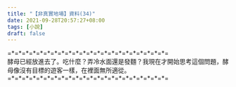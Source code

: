 ```yaml
---
title: "【非真實地場】資料(34)"
date: 2021-09-28T20:57:27+08:00
tags: [小說]
draft: false
---
```


=\*=\*=\*=\*=\*=\*=\*=\*=\*=\*=\*=\*=\*=\*=\*=\*=\*=\*=\*=\*=\*=\*=  
酵母已經放進去了。吃什麼？弄冷水面還是發麵？我現在才開始思考這個問題，酵母像沒有目標的遊客一樣，在裡面無所適從。  
=\*=\*=\*=\*=\*=\*=\*=\*=\*=\*=\*=\*=\*=\*=\*=\*=\*=\*=\*=\*=\*=\*=  